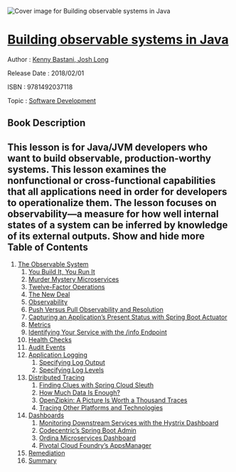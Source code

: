 ![Cover image for Building observable systems in Java](https://imgdetail.ebookreading.net/cover/cover/20200215/EB9781492037118.jpg)

[Building observable systems in Java](https://ebookreading.net/view/book/Building+observable+systems+in+Java-EB9781492037118_1.html "Building observable systems in Java")
====================================================================================================================

Author : [Kenny Bastani](https://ebookreading.net/search/author/Kenny+Bastani),[ Josh Long](https://ebookreading.net/search/author/+Josh+Long)

Release Date : 2018/02/01

ISBN : 9781492037118

Topic : [Software Development](https://ebookreading.net/search/category/software-development)

Book Description
-----------------

 This lesson is for Java/JVM developers who want to build observable, production-worthy systems. This lesson examines the nonfunctional or cross-functional capabilities that all applications need in order for developers to operationalize them. The lesson focuses on observability—a measure for how well internal states of a system can be inferred by knowledge of its external outputs.
        Show and hide more                
Table of Contents
-----------------

1. [The Observable System](https://ebookreading.net/view/book/Building+observable+systems+in+Java-EB9781492037118_3.html#the-observable-appl)
    1. [You Build It, You Run It](https://ebookreading.net/view/book/Building+observable+systems+in+Java-EB9781492037118_3.html#idm140673499204448)
    1. [Murder Mystery Microservices](https://ebookreading.net/view/book/Building+observable+systems+in+Java-EB9781492037118_3.html#idm140673499444800)
    1. [Twelve-Factor Operations](https://ebookreading.net/view/book/Building+observable+systems+in+Java-EB9781492037118_3.html#idm140673499325232)
    1. [The New Deal](https://ebookreading.net/view/book/Building+observable+systems+in+Java-EB9781492037118_3.html#idm140673499494800)
    1. [Observability](https://ebookreading.net/view/book/Building+observable+systems+in+Java-EB9781492037118_3.html#idm140673499431456)
    1. [Push Versus Pull Observability and Resolution](https://ebookreading.net/view/book/Building+observable+systems+in+Java-EB9781492037118_3.html#idm140673499614960)
    1. [Capturing an Application’s Present Status with Spring Boot Actuator](https://ebookreading.net/view/book/Building+observable+systems+in+Java-EB9781492037118_3.html#idm140673499607536)
    1. [Metrics](https://ebookreading.net/view/book/Building+observable+systems+in+Java-EB9781492037118_3.html#idm140673499180864)
    1. [Identifying Your Service with the /info Endpoint](https://ebookreading.net/view/book/Building+observable+systems+in+Java-EB9781492037118_3.html#idm140673499179952)
    1. [Health Checks](https://ebookreading.net/view/book/Building+observable+systems+in+Java-EB9781492037118_3.html#idm140673493113616)
    1. [Audit Events](https://ebookreading.net/view/book/Building+observable+systems+in+Java-EB9781492037118_3.html#idm140673492803360)
    1. [Application Logging](https://ebookreading.net/view/book/Building+observable+systems+in+Java-EB9781492037118_3.html#idm140673492400752)
        1. [Specifying Log Output](https://ebookreading.net/view/book/Building+observable+systems+in+Java-EB9781492037118_3.html#idm140673492164224)
        1. [Specifying Log Levels](https://ebookreading.net/view/book/Building+observable+systems+in+Java-EB9781492037118_3.html#idm140673492163600)
    1. [Distributed Tracing](https://ebookreading.net/view/book/Building+observable+systems+in+Java-EB9781492037118_3.html#idm140673491427920)
        1. [Finding Clues with Spring Cloud Sleuth](https://ebookreading.net/view/book/Building+observable+systems+in+Java-EB9781492037118_3.html#idm140673490967648)
        1. [How Much Data Is Enough?](https://ebookreading.net/view/book/Building+observable+systems+in+Java-EB9781492037118_3.html#idm140673490917440)
        1. [OpenZipkin: A Picture Is Worth a Thousand Traces](https://ebookreading.net/view/book/Building+observable+systems+in+Java-EB9781492037118_3.html#idm140673491158544)
        1. [Tracing Other Platforms and Technologies](https://ebookreading.net/view/book/Building+observable+systems+in+Java-EB9781492037118_3.html#idm140673490855184)
    1. [Dashboards](https://ebookreading.net/view/book/Building+observable+systems+in+Java-EB9781492037118_3.html#idm140673490984144)
        1. [Monitoring Downstream Services with the Hystrix Dashboard](https://ebookreading.net/view/book/Building+observable+systems+in+Java-EB9781492037118_3.html#idm140673490384960)
        1. [Codecentric’s Spring Boot Admin](https://ebookreading.net/view/book/Building+observable+systems+in+Java-EB9781492037118_3.html#idm140673490391568)
        1. [Ordina Microservices Dashboard](https://ebookreading.net/view/book/Building+observable+systems+in+Java-EB9781492037118_3.html#idm140673489911632)
        1. [Pivotal Cloud Foundry’s AppsManager](https://ebookreading.net/view/book/Building+observable+systems+in+Java-EB9781492037118_3.html#idm140673489771552)
    1. [Remediation](https://ebookreading.net/view/book/Building+observable+systems+in+Java-EB9781492037118_3.html#remediation)
    1. [Summary](https://ebookreading.net/view/book/Building+observable+systems+in+Java-EB9781492037118_3.html#idm140673489758752)
